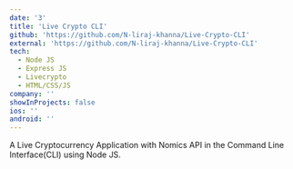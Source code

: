```yaml
---
date: '3'
title: 'Live Crypto CLI'
github: 'https://github.com/N-liraj-khanna/Live-Crypto-CLI'
external: 'https://github.com/N-liraj-khanna/Live-Crypto-CLI'
tech:
  - Node JS
  - Express JS
  - Livecrypto
  - HTML/CSS/JS
company: ''
showInProjects: false
ios: ''
android: ''
---
```

 A Live Cryptocurrency Application with Nomics API in the Command Line Interface(CLI) using Node JS. 